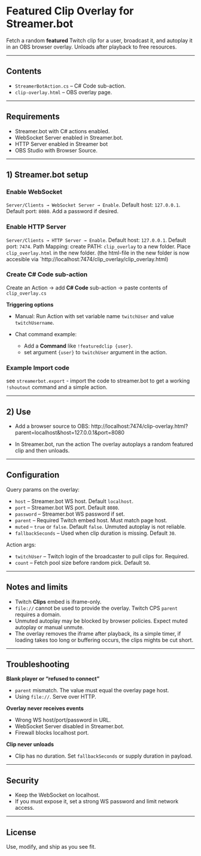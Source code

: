 # Featured Clip Overlay for Streamer.bot

Fetch a random **featured** Twitch clip for a user, broadcast it, and autoplay it in an OBS browser overlay. Unloads after playback to free resources.

---

## Contents

* `StreamerBotAction.cs` – C# Code sub-action.
* `clip-overlay.html` – OBS overlay page.

---

## Requirements

* Streamer.bot with C# actions enabled.
* WebSocket Server enabled in Streamer.bot.
* HTTP Server enabled in Streamer bot
* OBS Studio with Browser Source.

---

## 1) Streamer.bot setup

### Enable WebSocket

`Server/Clients → WebSocket Server → Enable`.
Default host: `127.0.0.1`. Default port: `8080`. Add a password if desired.

### Enable HTTP Server

`Server/Clients → HTTP Server → Enable`.
Default host: `127.0.0.1`. Default port: `7474`.
Path Mapping: create PATH: `clip_overlay` to a new folder. 
Place `clip_overlay.html` in the new folder. 
(the html-file in the new folder is now accesible via `http://localhost:7474/clip_overlay/clip_overlay.html)

### Create C# Code sub-action

Create an Action → add **C# Code** sub-action → paste contents of `clip_overlay.cs`

**Triggering options**

* Manual: Run Action with set variable name `twitchUser` and value `twitchUsername`.

* Chat command example:

  * Add a **Command** like `!featuredclip {user}`.
  * set argument `{user}` to `twitchUser` argument in the action.

### Example Import code

see `streamerbot.export` - import the code to streamer.bot to get a working `!shoutout` command and a simple action. 

---

## 2) Use

* Add a browser source to OBS:
http://localhost:7474/clip-overlay.html?parent=localhost&host=127.0.0.1&port=8080

* In Streamer.bot, run the action
   The overlay autoplays a random featured clip and then unloads.

---

## Configuration

Query params on the overlay:

* `host` – Streamer.bot WS host. Default `localhost`.
* `port` – Streamer.bot WS port. Default `8080`.
* `password` – Streamer.bot WS password if set.
* `parent` – Required Twitch embed host. Must match page host.
* `muted` – `true` or `false`. Default `false`. Unmuted autoplay is not reliable.
* `fallbackSeconds` – Used when clip duration is missing. Default `30`.

Action args:

* `twitchUser` – Twitch login of the broadcaster to pull clips for. Required.
* `count` – Fetch pool size before random pick. Default `50`.

---

## Notes and limits

* Twitch **Clips** embed is iframe-only.
* `file://` cannot be used to provide the overlay. Twitch CPS `parent` requires a domain.
* Unmuted autoplay may be blocked by browser policies. Expect muted autoplay or manual unmute.
* The overlay removes the iframe after playback, its a simple timer, if loading takes too long or buffering occurs, the clips mights be cut short.

---

## Troubleshooting

**Blank player or “refused to connect”**

* `parent` mismatch. The value must equal the overlay page host.
* Using `file://`. Serve over HTTP.

**Overlay never receives events**

* Wrong WS host/port/password in URL.
* WebSocket Server disabled in Streamer.bot.
* Firewall blocks localhost port.

**Clip never unloads**

* Clip has no duration. Set `fallbackSeconds` or supply duration in payload.

---

## Security

* Keep the WebSocket on localhost.
* If you must expose it, set a strong WS password and limit network access.

---

## License

Use, modify, and ship as you see fit.
